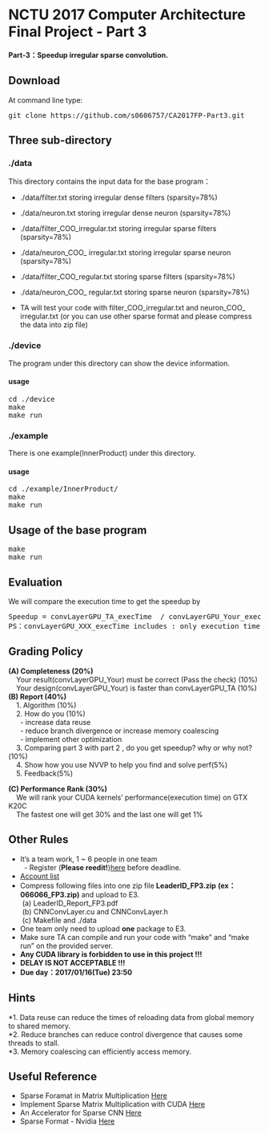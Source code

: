 # NCTU 2017 Computer Architecture Final Project - Part 3

**Part-3：Speedup irregular sparse convolution.**

## Download
At command line type:
<pre>
git clone https://github.com/s0606757/CA2017FP-Part3.git
</pre>

## Three sub-directory

### ./data
This directory contains the input data for the base program：
* ./data/filter.txt storing irregular dense filters (sparsity=78%)
* ./data/neuron.txt storing irregular dense neuron (sparsity=78%)
* ./data/filter_COO_irregular.txt storing irregular sparse filters (sparsity=78%)
* ./data/neuron_COO_ irregular.txt storing irregular sparse neuron (sparsity=78%)
* ./data/filter_COO_regular.txt storing sparse filters (sparsity=78%)
* ./data/neuron_COO_ regular.txt storing sparse neuron (sparsity=78%)

* TA will test your code with filter_COO_irregular.txt and neuron_COO_ irregular.txt (or you can use other sparse format and please compress the data into zip file)


### ./device
The program under this directory can show the device information.
#### usage
<pre>
cd ./device
make
make run
</pre>

### ./example
There is one example(InnerProduct) under this directory.
#### usage
<pre>
cd ./example/InnerProduct/
make
make run
</pre>

## Usage of the base program
<pre>
make
make run
</pre>

## Evaluation
We will compare the execution time to get the speedup by
<pre>
Speedup = convLayerGPU_TA_execTime  / convLayerGPU_Your_execTime
PS：convLayerGPU_XXX_execTime includes : only execution time.
</pre>

## Grading Policy
**(A) Completeness (20%)**<br/>
&nbsp;    Your result(convLayerGPU_Your) must be correct (Pass the check) (10%)<br/>
&nbsp;&nbsp;&nbsp;    Your design(convLayerGPU_Your) is faster than convLayerGPU_TA (10%)<br/>
**(B) Report (40%)**<br/>
&nbsp;     1.	Algorithm (10%) <br/>
&nbsp;&nbsp;&nbsp;    2.	How do you (10%)<br/>
&nbsp;&nbsp;&nbsp;&nbsp;&nbsp;       - increase data reuse<br/>
&nbsp;&nbsp;&nbsp;&nbsp;&nbsp;      - reduce branch divergence or increase memory coalescing<br/>
&nbsp;&nbsp;&nbsp;&nbsp;&nbsp;      - implement other optimization <br/>
&nbsp;&nbsp;    3.	Comparing part 3 with part 2 , do you get speedup? why or why not?(10%)<br/>
&nbsp;    4.	Show how you use NVVP to help you find and solve perf(5%)<br/>
&nbsp;    5.	Feedback(5%)<br/>

**(C) Performance Rank (30%)**<br/>
&nbsp;&nbsp;&nbsp;    We will rank your CUDA kernels’ performance(execution time) on GTX K20C<br/>
&nbsp;&nbsp;&nbsp;    The fastest one will get 30% and the last one will get 1%<br/>

## Other Rules
* It’s a team work, 1 ~ 6 people in one team <br/>
   - Register (**Please reedit!**)[here](https://docs.google.com/spreadsheets/d/1pTu70p91DqzbtLaKE4OWdUmqs7FS-8vAtqs0gH41xcY/edit?usp=sharing) before deadline.<br/>
* [Account list](https://docs.google.com/spreadsheets/d/1hLfJjv58QsXRwLlma45IflcpicqlQFgYiKp77vlJokk/edit#gid=0)
* Compress following files into one zip file **LeaderID_FP3.zip** **(ex：066066_FP3.zip)** and upload to E3.<br/>
&nbsp;(a) LeaderID_Report_FP3.pdf <br/>
&nbsp;(b) CNNConvLayer.cu and CNNConvLayer.h <br/>
&nbsp;(c) Makefile and ./data  <br/>
* One team only need to upload **one** package to E3.<br/>
* Make sure TA can compile and run your code with “make” and “make run” on the provided server.<br/>
* **Any CUDA library is forbidden to use in this project !!!** <br/>
* **DELAY IS NOT ACCEPTABLE !!!** <br/>
* **Due day：2017/01/16(Tue) 23:50** <br/>

## Hints
*1. Data reuse can reduce the times of reloading data from global memory to shared memory.<br/>
*2. Reduce branches can reduce control divergence that causes some threads to stall.<br/>
*3. Memory coalescing can efficiently access memory.<br/>



## Useful Reference
* Sparse Foramat in Matrix Multiplication [Here](https://pdfs.semanticscholar.org/9abb/086fabdcd2853ed8303c0f9a62cf4b917a62.pdf)
* Implement Sparse Matrix Multiplication with CUDA [Here](http://wnbell.com/media/2008-12-NVR-SpMV/nvr-2008-004.pdf)
* An Accelerator for Sparse CNN [Here](http://people.csail.mit.edu/anurag_m/papers/2017.scnn.isca.pdf)
* Sparse Format - Nvidia [Here](https://drive.google.com/file/d/0B-mvsV4UBCFFbEhpMzFIbUVLVGs/view?usp=sharing )


